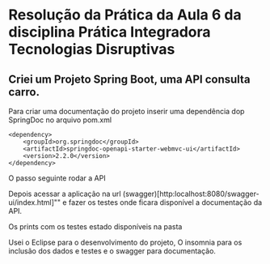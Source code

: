 # Resolução da Prática da Aula 6 da disciplina Prática Integradora Tecnologias Disruptivas

## Criei um Projeto Spring Boot, uma API consulta carro.

Para criar uma documentação do projeto inserir uma dependência dop SpringDoc no arquivo pom.xml

```
<dependency>
	<groupId>org.springdoc</groupId>
	<artifactId>springdoc-openapi-starter-webmvc-ui</artifactId>
	<version>2.2.0</version>
</dependency>

```

O passo seguinte rodar a API

Depois acessar a aplicação na url (swagger)[http:localhost:8080/swagger-ui/index.html]"" e fazer os testes onde
ficara disponível a documentação da API.

Os prints com os testes estado disponíveis na pasta <images>

Usei o Eclipse para o desenvolvimento do projeto, O insomnia para os inclusão dos dados e testes e
o swagger para documentação.
